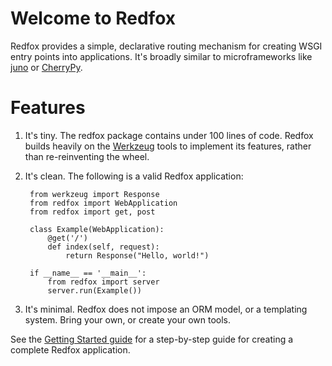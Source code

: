 # Welcome to Redfox

Redfox provides a simple, declarative routing mechanism for creating WSGI
entry points into applications. It's broadly similar to microframeworks like
[juno](https://github.com/breily/juno) or [CherryPy](http://www.cherrypy.org).

# Features

1. It's tiny. The redfox package contains under 100 lines of code. Redfox
    builds heavily on the [Werkzeug](http://werkzeug.pocoo.org) tools to implement
    its features, rather than re-reinventing the wheel.
2. It's clean. The following is a valid Redfox application:

        from werkzeug import Response
        from redfox import WebApplication
        from redfox import get, post

        class Example(WebApplication):
            @get('/')
            def index(self, request):
                return Response("Hello, world!")
        
        if __name__ == '__main__':
            from redfox import server
            server.run(Example())

3. It's minimal. Redfox does not impose an ORM model, or a templating system.
Bring your own, or create your own tools.

See the [Getting Started
guide](https://github.com/ojacobson/redfox/wiki/GettingStarted) for a
step-by-step guide for creating a complete Redfox application.
